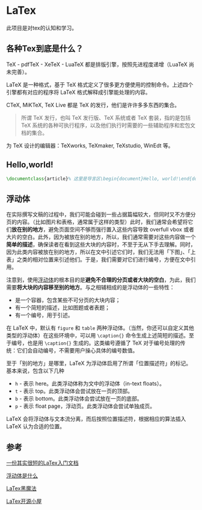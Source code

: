 # LaTex

此项目是对tex的认知和学习。

## 各种Tex到底是什么？

TeX - pdfTeX - XeTeX - LuaTeX 都是排版引擎，按照先进程度递增（LuaTeX 尚未完善）。

LaTeX 是一种格式，基于 TeX 格式定义了很多更方便使用的控制命令。上述四个引擎都有对应的程序将 LaTeX 格式解释成引擎能处理的内容。

CTeX, MiKTeX, TeX Live 都是 TeX 的发行，他们是许许多多东西的集合。

> 所谓 TeX 发行，也叫 TeX 发行版、TeX 系统或者 TeX 套装，指的是包括 TeX 系统的各种可执行程序，以及他们执行时需要的一些辅助程序和宏包文档的集合。

为 TeX 设计的编辑器：TeXworks, TeXmaker, TeXstudio, WinEdt 等。

## Hello,world!

```latex
\documentclass{article}% 这里是导言区\begin{document}Hello, world!\end{document}
```

## 浮动体

在实际撰写文稿的过程中，我们可能会碰到一些占据篇幅较大，但同时又不方便分页的内容。（比如图片和表格，通常属于这样的类型）此时，我们通常会希望将它们**放在别的地方**，避免页面空间不够而强行置入这些内容导致 overfull vbox 或者大片的空白。此外，因为被放在别的地方，所以，我们通常需要对这些内容做一个**简单的描述**，确保读者在看到这些大块的内容时，不至于无从下手去理解。同时，因为此类内容被放在别的地方，所以在文中引述它们时，我们无法用「下图」、「上表」之类的相对位置来引述他们。于是，我们需要对它们进行编号，方便在文中引用。

注意到，使用[浮动体](https://liam.page/2017/03/11/floats-in-LaTeX-basic/)的根本目的是**避免不合理的分页或者大块的空白**，为此，我们需要**将大块的内容移至别的地方**。与之相辅相成的是浮动体的一些特性：

- 是一个容器，包含某些不可分页的大块内容；
- 有一个简短的描述，比如图题或者表题；
- 有一个编号，用于引述。



在 LaTeX 中，默认有 `figure` 和 `table` 两种浮动体。（当然，你还可以自定义其他类型的浮动体）在这些环境中，可以用 `\caption{}` 命令生成上述简短的描述。至于编号，也是用 `\caption{}` 生成的。这类编号遵循了 TeX 对于编号处理的传统：它们会自动编号，不需要用户操心具体的编号数值。

至于「别的地方」是哪里，LaTeX 为浮动体启用了所谓「位置描述符」的标记。基本来说，包含以下几种

- `h` - 表示 here。此类浮动体称为文中的浮动体（in-text floats）。
- `t` - 表示 top。此类浮动体会尝试放在一页的顶部。
- `b` - 表示 bottom。此类浮动体会尝试放在一页的底部。
- `p` - 表示 float page，浮动页。此类浮动体会尝试单独成页。

LaTeX 会将浮动体与文本流分离，而后按照位置描述符，根据相应的算法插入 LaTeX 认为合适的位置。

## 参考

[一份其实很短的LaTex入门文档](https://liam.page/2014/09/08/latex-introduction/)

[浮动体是什么]([https://liam.page/series/#LaTeX-%E4%B8%AD%E7%9A%84%E6%B5%AE%E5%8A%A8%E4%BD%93](https://liam.page/series/#LaTeX-中的浮动体))

[LaTex黑魔法]([https://liam.page/series/#LaTeX-%E9%BB%91%E9%AD%94%E6%B3%95](https://liam.page/series/#LaTeX-黑魔法))

[LaTex开源小屋](http://www.latexstudio.net/)